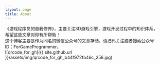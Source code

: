 ```yaml
---
layout: page
title: About
---
```


《游戏程序员的自我修养》，主要关注3D游戏引擎，游戏开发过程中的知识体系，希望这些文章对你有所帮助！  
这个博客主要是作为同名的微信公众号的文章存储，请扫码关注或者搜索公众号ID：ForGameProgrammer。  
![qrcode_for_gh]({{ site.github.url }}/assets/img/qrcode_for_gh_b44f972fb46c_258.jpg)
